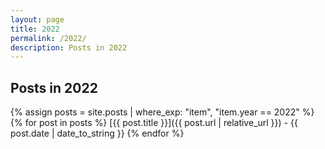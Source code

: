 ```yaml
---
layout: page
title: 2022
permalink: /2022/
description: Posts in 2022
---
```


## Posts in 2022
{% assign posts = site.posts | where_exp: "item", "item.year == 2022" %}
{% for post in posts %}
  [{{ post.title }}]({{ post.url | relative_url }}) - {{ post.date | date_to_string }}
{% endfor %}